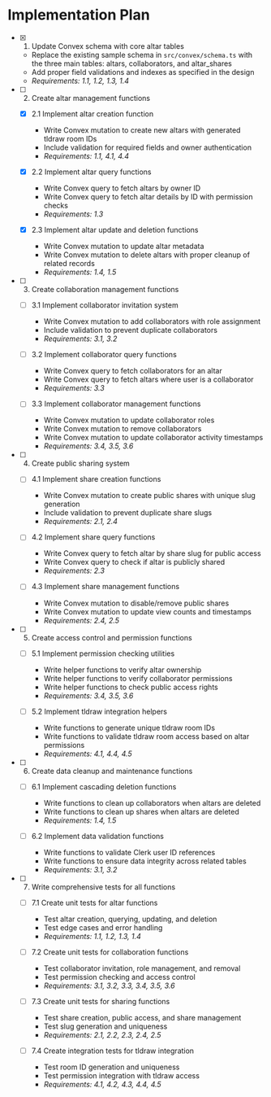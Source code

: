 # Implementation Plan

- [x] 1. Update Convex schema with core altar tables
  - Replace the existing sample schema in `src/convex/schema.ts` with the three main tables: altars, collaborators, and altar_shares
  - Add proper field validations and indexes as specified in the design
  - _Requirements: 1.1, 1.2, 1.3, 1.4_

- [ ] 2. Create altar management functions
  - [x] 2.1 Implement altar creation function
    - Write Convex mutation to create new altars with generated tldraw room IDs
    - Include validation for required fields and owner authentication
    - _Requirements: 1.1, 4.1, 4.4_

  - [x] 2.2 Implement altar query functions
    - Write Convex query to fetch altars by owner ID
    - Write Convex query to fetch altar details by ID with permission checks
    - _Requirements: 1.3_

  - [x] 2.3 Implement altar update and deletion functions
    - Write Convex mutation to update altar metadata
    - Write Convex mutation to delete altars with proper cleanup of related records
    - _Requirements: 1.4, 1.5_

- [ ] 3. Create collaboration management functions
  - [ ] 3.1 Implement collaborator invitation system
    - Write Convex mutation to add collaborators with role assignment
    - Include validation to prevent duplicate collaborators
    - _Requirements: 3.1, 3.2_

  - [ ] 3.2 Implement collaborator query functions
    - Write Convex query to fetch collaborators for an altar
    - Write Convex query to fetch altars where user is a collaborator
    - _Requirements: 3.3_

  - [ ] 3.3 Implement collaborator management functions
    - Write Convex mutation to update collaborator roles
    - Write Convex mutation to remove collaborators
    - Write Convex mutation to update collaborator activity timestamps
    - _Requirements: 3.4, 3.5, 3.6_

- [ ] 4. Create public sharing system
  - [ ] 4.1 Implement share creation functions
    - Write Convex mutation to create public shares with unique slug generation
    - Include validation to prevent duplicate share slugs
    - _Requirements: 2.1, 2.4_

  - [ ] 4.2 Implement share query functions
    - Write Convex query to fetch altar by share slug for public access
    - Write Convex query to check if altar is publicly shared
    - _Requirements: 2.3_

  - [ ] 4.3 Implement share management functions
    - Write Convex mutation to disable/remove public shares
    - Write Convex mutation to update view counts and timestamps
    - _Requirements: 2.4, 2.5_

- [ ] 5. Create access control and permission functions
  - [ ] 5.1 Implement permission checking utilities
    - Write helper functions to verify altar ownership
    - Write helper functions to verify collaborator permissions
    - Write helper functions to check public access rights
    - _Requirements: 3.4, 3.5, 3.6_

  - [ ] 5.2 Implement tldraw integration helpers
    - Write functions to generate unique tldraw room IDs
    - Write functions to validate tldraw room access based on altar permissions
    - _Requirements: 4.1, 4.4, 4.5_

- [ ] 6. Create data cleanup and maintenance functions
  - [ ] 6.1 Implement cascading deletion functions
    - Write functions to clean up collaborators when altars are deleted
    - Write functions to clean up shares when altars are deleted
    - _Requirements: 1.4, 1.5_

  - [ ] 6.2 Implement data validation functions
    - Write functions to validate Clerk user ID references
    - Write functions to ensure data integrity across related tables
    - _Requirements: 3.1, 3.2_

- [ ] 7. Write comprehensive tests for all functions
  - [ ] 7.1 Create unit tests for altar functions
    - Test altar creation, querying, updating, and deletion
    - Test edge cases and error handling
    - _Requirements: 1.1, 1.2, 1.3, 1.4_

  - [ ] 7.2 Create unit tests for collaboration functions
    - Test collaborator invitation, role management, and removal
    - Test permission checking and access control
    - _Requirements: 3.1, 3.2, 3.3, 3.4, 3.5, 3.6_

  - [ ] 7.3 Create unit tests for sharing functions
    - Test share creation, public access, and share management
    - Test slug generation and uniqueness
    - _Requirements: 2.1, 2.2, 2.3, 2.4, 2.5_

  - [ ] 7.4 Create integration tests for tldraw integration
    - Test room ID generation and uniqueness
    - Test permission integration with tldraw access
    - _Requirements: 4.1, 4.2, 4.3, 4.4, 4.5_

